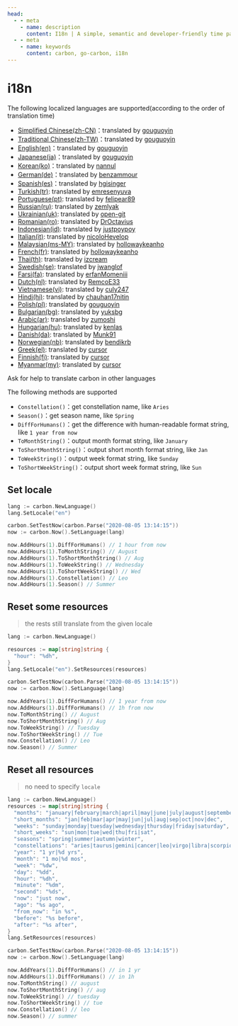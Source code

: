 ```yaml
---
head:
  - - meta
    - name: description
      content: I18n | A simple, semantic and developer-friendly time package for golang
  - - meta
    - name: keywords
      content: carbon, go-carbon, i18n
---
```


# i18n

The following localized languages are supported(according to the order of translation time)

* [Simplified Chinese(zh-CN)](https://github.com/dromara/carbon/blob/master/lang/zh-CN.json "Simplified Chinese")：translated
  by [gouguoyin](https://github.com/gouguoyin "gouguoyin")
* [Traditional Chinese(zh-TW)](https://github.com/dromara/carbon/blob/master/lang/zh-TW.json "Traditional Chinese")：translated
  by [gouguoyin](https://github.com/gouguoyin "gouguoyin")
* [English(en)](https://github.com/dromara/carbon/blob/master/lang/en.json "English")：translated
  by [gouguoyin](https://github.com/gouguoyin "gouguoyin")
* [Japanese(ja)](https://github.com/dromara/carbon/blob/master/lang/ja.json "Japanese")：translated
  by [gouguoyin](https://github.com/gouguoyin "gouguoyin")
* [Korean(ko)](https://github.com/dromara/carbon/blob/master/lang/ko.json "Korean")：translated by [nannul](https://github.com/nannul "nannul")
* [German(de)](https://github.com/dromara/carbon/blob/master/lang/de.json "German")：translated by [benzammour](https://github.com/benzammour "benzammour")
* [Spanish(es)](https://github.com/dromara/carbon/blob/master/lang/es.json "Spanish")：translated by [hgisinger](https://github.com/hgisinger "hgisinger")
* [Turkish(tr)](https://github.com/dromara/carbon/blob/master/lang/tr.json "Turkish"): translated by [emresenyuva](https://github.com/emresenyuva "emresenyuva")
* [Portuguese(pt)](https://github.com/dromara/carbon/blob/master/lang/pt.json "Portuguese"): translated by [felipear89](https://github.com/felipear89 "felipear89")
* [Russian(ru)](https://github.com/dromara/carbon/blob/master/lang/ru.json "Russian"): translated by [zemlyak](https://github.com/zemlyak "zemlyak")
* [Ukrainian(uk)](https://github.com/dromara/carbon/blob/master/lang/uk.json "Ukrainian"): translated by [open-git](https://github.com/open-git "open-git")
* [Romanian(ro)](https://github.com/dromara/carbon/blob/master/lang/ro.json "Romanian"): translated by [DrOctavius](https://github.com/DrOctavius "DrOctavius")
* [Indonesian(id)](https://github.com/dromara/carbon/blob/master/lang/id.json "Indonesian"): translated by [justpoypoy](https://github.com/justpoypoy "justpoypoy")
* [Italian(it)](https://github.com/dromara/carbon/blob/master/lang/it.json "Italian"): translated by [nicoloHevelop](https://github.com/nicoloHevelop "nicoloHevelop")
* [Malaysian(ms-MY)](https://github.com/dromara/carbon/blob/master/lang/ms-MY.json "Malaysian"): translated
  by [hollowaykeanho](https://github.com/hollowaykeanho "hollowaykeanho")
* [French(fr)](https://github.com/dromara/carbon/blob/master/lang/fr.json "French"): translated
  by [hollowaykeanho](https://github.com/hollowaykeanho "hollowaykeanho")
* [Thai(th)](https://github.com/dromara/carbon/blob/master/lang/th.json "Thai"): translated by [izcream](https://github.com/izcream "izcream")
* [Swedish(se)](https://github.com/dromara/carbon/blob/master/lang/se.json "Swedish"): translated by [jwanglof](https://github.com/jwanglof "jwanglof")
* [Farsi(fa)](https://github.com/dromara/carbon/blob/master/lang/fa.json "Farsi"): translated by [erfanMomeniii](https://github.com/erfanMomeniii "erfanMomeniii")
* [Dutch(nl)](https://github.com/dromara/carbon/blob/master/lang/nl.json "Dutch"): translated by [RemcoE33](https://github.com/RemcoE33 "RemcoE33")
* [Vietnamese(vi)](https://github.com/dromara/carbon/blob/master/lang/vi.json "Vietnamese"): translated by [culy247](https://github.com/culy247 "culy247")
* [Hindi(hi)](https://github.com/dromara/carbon/blob/master/lang/hi.json "Hindi"): translated by [chauhan17nitin](https://github.com/chauhan17nitin "chauhan17nitin")
* [Polish(pl)](https://github.com/dromara/carbon/blob/master/lang/pl.json "Polish"): translated by [gouguoyin](https://github.com/gouguoyin "gouguoyin")
* [Bulgarian(bg)](https://github.com/dromara/carbon/blob/master/lang/bg.json "Bulgarian"): translated by [yuksbg](https://github.com/yuksbg "yuksbg")
* [Arabic(ar)](https://github.com/dromara/carbon/blob/master/lang/ar.json "Arabic"): translated by [zumoshi](https://github.com/zumoshi "zumoshi")
* [Hungarian(hu)](https://github.com/dromara/carbon/blob/master/lang/hu.json "Hungarian"): translated by [kenlas](https://github.com/kenlas "kenlas")
* [Danish(da)](https://github.com/dromara/carbon/blob/master/lang/da.json "Danish"): translated by [Munk91](https://github.com/Munk91 "Munk91")
* [Norwegian(nb)](https://github.com/dromara/carbon/blob/master/lang/nb.json "Norwegian"): translated by [bendikrb](https://github.com/bendikrb "bendikrb")
* [Greek(el)](https://github.com/dromara/carbon/blob/master/lang/el.json "Greek"): translated by [cursor](https://cursor.com "cursor")
* [Finnish(fi)](https://github.com/dromara/carbon/blob/master/lang/fi.json "Finnish"): translated by [cursor](https://cursor.com "cursor")
* [Myanmar(my)](https://github.com/dromara/carbon/blob/master/lang/my.json "Myanmar"): translated by [cursor](https://cursor.com "cursor")

Ask for help to translate carbon in other languages

The following methods are supported

* `Constellation()`：get constellation name, like `Aries`
* `Season()`：get season name, like `Spring`
* `DiffForHumans()`：get the difference with human-readable format string, like `1 year from now`
* `ToMonthString()`：output month format string, like `January`
* `ToShortMonthString()`：output short month format string, like `Jan`
* `ToWeekString()`：output week format string, like `Sunday`
* `ToShortWeekString()`：output short week format string, like `Sun`

## Set locale

```go
lang := carbon.NewLanguage()
lang.SetLocale("en")

carbon.SetTestNow(carbon.Parse("2020-08-05 13:14:15"))
now := carbon.Now().SetLanguage(lang)

now.AddHours(1).DiffForHumans() // 1 hour from now
now.AddHours(1).ToMonthString() // August
now.AddHours(1).ToShortMonthString() // Aug
now.AddHours(1).ToWeekString() // Wednesday
now.AddHours(1).ToShortWeekString() // Wed
now.AddHours(1).Constellation() // Leo
now.AddHours(1).Season() // Summer
```

## Reset some resources
> the rests still translate from the given locale
```go
lang := carbon.NewLanguage()

resources := map[string]string {
  "hour": "%dh",
}
lang.SetLocale("en").SetResources(resources)

carbon.SetTestNow(carbon.Parse("2020-08-05 13:14:15"))
now := carbon.Now().SetLanguage(lang)

now.AddYears(1).DiffForHumans() // 1 year from now
now.AddHours(1).DiffForHumans() // 1h from now
now.ToMonthString() // August
now.ToShortMonthString() // Aug
now.ToWeekString() // Tuesday
now.ToShortWeekString() // Tue
now.Constellation() // Leo
now.Season() // Summer
```

## Reset all resources
> no need to specify `locale`
```go
lang := carbon.NewLanguage()
resources := map[string]string {
  "months": "january|february|march|april|may|june|july|august|september|october|november|december",
  "short_months": "jan|feb|mar|apr|may|jun|jul|aug|sep|oct|nov|dec",
  "weeks": "sunday|monday|tuesday|wednesday|thursday|friday|saturday",
  "short_weeks": "sun|mon|tue|wed|thu|fri|sat",
  "seasons": "spring|summer|autumn|winter",
  "constellations": "aries|taurus|gemini|cancer|leo|virgo|libra|scorpio|sagittarius|capricornus|aquarius|pisce",
  "year": "1 yr|%d yrs",
  "month": "1 mo|%d mos",
  "week": "%dw",
  "day": "%dd",
  "hour": "%dh",
  "minute": "%dm",
  "second": "%ds",
  "now": "just now",
  "ago": "%s ago",
  "from_now": "in %s",
  "before": "%s before",
  "after": "%s after",
}
lang.SetResources(resources)

carbon.SetTestNow(carbon.Parse("2020-08-05 13:14:15"))
now := carbon.Now().SetLanguage(lang)

now.AddYears(1).DiffForHumans() // in 1 yr
now.AddHours(1).DiffForHumans() // in 1h
now.ToMonthString() // august
now.ToShortMonthString() // aug
now.ToWeekString() // tuesday
now.ToShortWeekString() // tue
now.Constellation() // leo
now.Season() // summer
```
